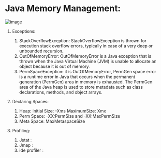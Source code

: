 # Java Memory Management:

![image](https://github.com/sidharthdas/JavaCoreTopic/assets/36167954/bd2a29b9-6c6d-4ec6-b71b-9d25e8acad58)

1. Exceptions:
    1. StackOverflowException: StackOverflowException is thrown for execution stack overflow errors, typically in case of a very deep or unbounded recursion.
    2. OutOfMemoryError: OutOfMemoryError is a Java exception that is thrown when the Java Virtual Machine (JVM) is unable to allocate an object because it is out of memory.
    3. PermSpaceException: it is OutOfMemoryError, PermGen space error is a runtime error in Java that occurs when the permanent generation (PermGen) area in memory is exhausted. The PermGen area of the Java heap is used to store metadata such as class declarations, methods, and object arrays.

2. Declaring Spaces:
   1. Heap: Initial Size: -Xms MaximumSize: Xmx
   2. Perm Space: -XX:PermSize and -XX:MaxPermSize
   3. Meta Space: MaxMetaspaceSize

3. Profiling:
   1. Jstat :
   2. Jmap :
   3. ide profiler :

   


